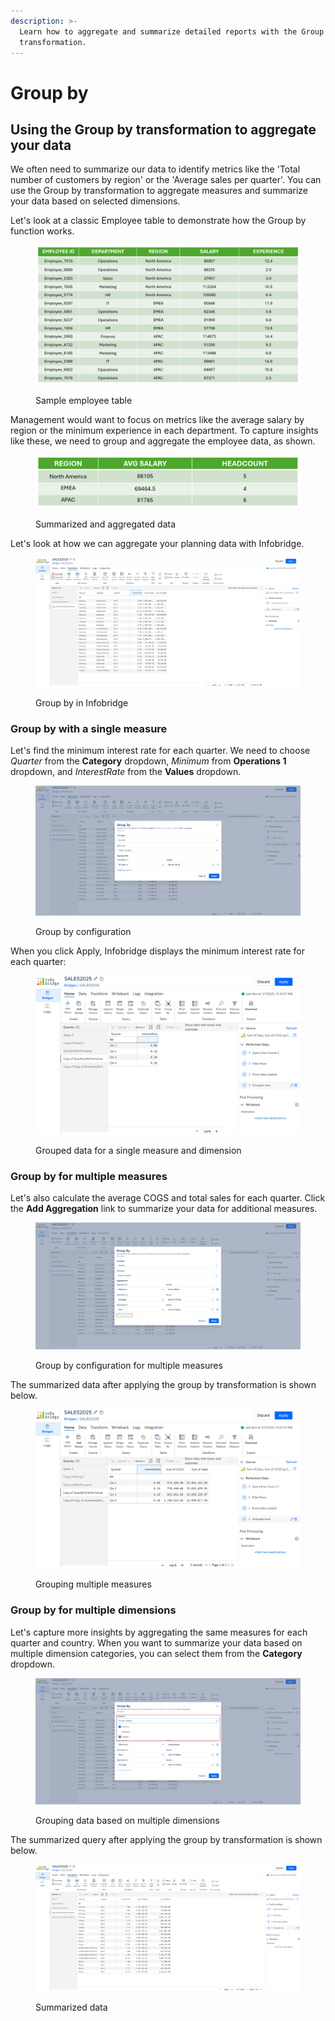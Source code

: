```yaml
---
description: >-
  Learn how to aggregate and summarize detailed reports with the Group by
  transformation.
---
```


# Group by

## Using the Group by transformation to aggregate your data

We often need to summarize our data to identify metrics like the 'Total number of customers by region' or the 'Average sales per quarter'. You can use the Group by transformation to aggregate measures and summarize your data based on selected dimensions.

Let's look at a classic Employee table to demonstrate how the Group by function works.&#x20;

<figure><img src="../../.gitbook/assets/image (1136).png" alt=""><figcaption><p>Sample employee table</p></figcaption></figure>

Management would want to focus on metrics like the average salary by region or the minimum experience in each department. To capture insights like these, we need to group and aggregate the employee data, as shown.

<figure><img src="../../.gitbook/assets/image (1138).png" alt=""><figcaption><p>Summarized and aggregated data</p></figcaption></figure>

Let's look at how we can aggregate your planning data with Infobridge.

<figure><img src="../../.gitbook/assets/image (1140).png" alt=""><figcaption><p>Group by in Infobridge</p></figcaption></figure>

### Group by with a single measure

Let's find the minimum interest rate for each quarter. We need to choose _Quarter_ from the **Category** dropdown, _Minimum_ from **Operations 1** dropdown, and _InterestRate_ from the **Values** dropdown.

<figure><img src="../../.gitbook/assets/image (1141).png" alt=""><figcaption><p>Group by configuration</p></figcaption></figure>

&#x20;When you click Apply, Infobridge displays the minimum interest rate for each quarter:

<figure><img src="../../.gitbook/assets/image (1142).png" alt=""><figcaption><p>Grouped data for a single measure and dimension</p></figcaption></figure>

### Group by for multiple measures

Let's also calculate the average COGS and total sales for each quarter. Click the **Add Aggregation** link to summarize your data for additional measures.&#x20;

<figure><img src="../../.gitbook/assets/image (1143).png" alt=""><figcaption><p>Group by configuration for multiple measures</p></figcaption></figure>

The summarized data after applying the group by transformation is shown below.

<figure><img src="../../.gitbook/assets/image (1144).png" alt=""><figcaption><p>Grouping multiple measures</p></figcaption></figure>

### Group by for multiple dimensions

Let's capture more insights by aggregating the same measures for each quarter and country. When you want to summarize your data based on multiple dimension categories, you can select them from the **Category** dropdown.

<figure><img src="../../.gitbook/assets/image (1145).png" alt=""><figcaption><p>Grouping data based on multiple dimensions</p></figcaption></figure>

The summarized query after applying the group by transformation is shown below.

<figure><img src="../../.gitbook/assets/image (1146).png" alt=""><figcaption><p>Summarized data</p></figcaption></figure>

